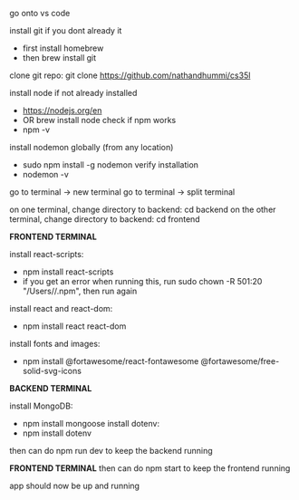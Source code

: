 go onto vs code

install git if you dont already it 
  - first install homebrew
  - then brew install git

clone git repo:
 git clone https://github.com/nathandhummi/cs35l

install node if not already installed
  - https://nodejs.org/en
  - OR brew install node
check if npm works
  - npm -v

install nodemon globally (from any location)
  - sudo npm install -g nodemon
verify installation
  - nodemon -v

go to terminal -> new terminal
go to terminal -> split terminal

on one terminal, change directory to backend: cd backend
on the other terminal, change directory to backend: cd frontend


**FRONTEND TERMINAL**


install react-scripts:
  - npm install react-scripts
  - if you get an error when running this, run sudo chown -R 501:20 "/Users/<User>/.npm", then run again

install react and react-dom:
  - npm install react react-dom

install fonts and images:
  - npm install @fortawesome/react-fontawesome @fortawesome/free-solid-svg-icons

**BACKEND TERMINAL**

install MongoDB:
 - npm install mongoose
install dotenv:
  - npm install dotenv

then can do npm run dev to keep the backend running

**FRONTEND TERMINAL**
then can do npm start to keep the frontend running

app should now be up and running
